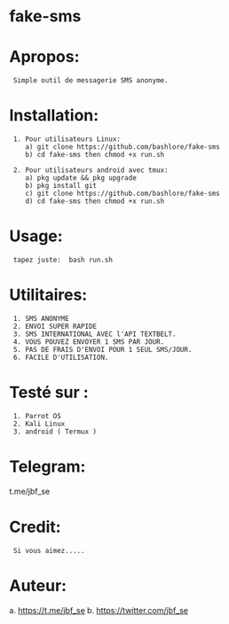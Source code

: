 # fake-sms


# Apropos:
     Simple outil de messagerie SMS anonyme.

# Installation:
     1. Pour utilisateurs Linux:
        a) git clone https://github.com/bashlore/fake-sms
        b) cd fake-sms then chmod +x run.sh
        
     2. Pour utilisateurs android avec tmux:
        a) pkg update && pkg upgrade
        b) pkg install git
        c) git clone https://github.com/bashlore/fake-sms
        d) cd fake-sms then chmod +x run.sh
        
# Usage:
     tapez juste:  bash run.sh

# Utilitaires:
     1. SMS ANONYME
     2. ENVOI SUPER RAPIDE
     3. SMS INTERNATIONAL AVEC l'API TEXTBELT.
     4. VOUS POUVEZ ENVOYER 1 SMS PAR JOUR.
     5. PAS DE FRAIS D'ENVOI POUR 1 SEUL SMS/JOUR.
     6. FACILE D'UTILISATION.
     

 # Testé sur :
     1. Parrot OS
     2. Kali Linux
     3. android ( Termux )
     
# Telegram:
t.me/jbf_se
# Credit:
     Si vous aimez.....
     
# Auteur:
 a. https://t.me/jbf_se 
 b. https://twitter.com/jbf_se
